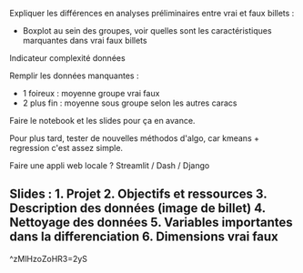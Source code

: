 Expliquer les différences en analyses préliminaires entre vrai et faux billets : 

- Boxplot au sein des groupes, voir quelles sont les caractéristiques marquantes dans vrai faux billets

Indicateur complexité données

Remplir les données manquantes : 
- 1 foireux : moyenne groupe vrai faux
- 2 plus fin : moyenne sous groupe selon les autres caracs 

Faire le notebook et les slides pour ça en avance.  



Pour plus tard, tester de nouvelles méthodos d'algo, car kmeans + regression c'est assez simple.

Faire une appli web locale ? Streamlit / Dash / Django

Slides : 
    1. Projet
    2. Objectifs et ressources
    3. Description des données (image de billet)
    4. Nettoyage des données
    5. Variables importantes dans la differenciation
    6. Dimensions vrai faux 
--------



^zMlHzoZoHR3=2yS